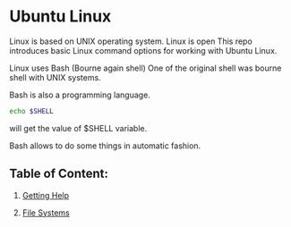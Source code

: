 # Ubuntu Linux


Linux is based on UNIX operating system.
Linux is open 
This repo introduces basic Linux command options for working with Ubuntu Linux.

Linux uses Bash (Bourne again shell)
One of the original shell was bourne shell with UNIX systems.

Bash is also a programming language.
```bash
echo $SHELL
```

will get the value of $SHELL variable.

Bash allows to do some things in automatic fashion.

## Table of Content:

1. [Getting Help](src/getting_help.md)

2. [File Systems](src/file_system.md)
